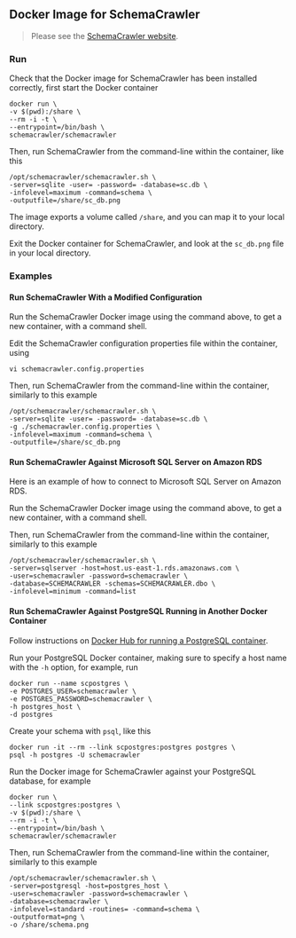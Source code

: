 ## Docker Image for SchemaCrawler

> Please see the [SchemaCrawler website](http://www.schemacrawler.com/).

### Run

Check that the Docker image for SchemaCrawler has been installed correctly, first start
the Docker container
```
docker run \
-v $(pwd):/share \
--rm -i -t \
--entrypoint=/bin/bash \
schemacrawler/schemacrawler
```

Then, run SchemaCrawler from the command-line within the container, like this
```
/opt/schemacrawler/schemacrawler.sh \
-server=sqlite -user= -password= -database=sc.db \
-infolevel=maximum -command=schema \
-outputfile=/share/sc_db.png
```
The image exports a volume called `/share`, and you can map it to your local directory. 

Exit the Docker container for SchemaCrawler, and look at the `sc_db.png` file in your local directory.

### Examples

#### Run SchemaCrawler With a Modified Configuration

Run the SchemaCrawler Docker image using the command above, to get a new container, with a command shell. 

Edit the SchemaCrawler configuration properties file within the container, using
```
vi schemacrawler.config.properties
```

Then, run SchemaCrawler from the command-line within the container, similarly to this example
```
/opt/schemacrawler/schemacrawler.sh \
-server=sqlite -user= -password= -database=sc.db \
-g ./schemacrawler.config.properties \
-infolevel=maximum -command=schema \
-outputfile=/share/sc_db.png
```

#### Run SchemaCrawler Against Microsoft SQL Server on Amazon RDS

Here is an example of how to connect to Microsoft SQL Server on Amazon RDS. 

Run the SchemaCrawler Docker image using the command above, to get a new container, with a command shell. 

Then, run SchemaCrawler from the command-line within the container, similarly to this example
```
/opt/schemacrawler/schemacrawler.sh \
-server=sqlserver -host=host.us-east-1.rds.amazonaws.com \
-user=schemacrawler -password=schemacrawler \
-database=SCHEMACRAWLER -schemas=SCHEMACRAWLER.dbo \
-infolevel=minimum -command=list
```

#### Run SchemaCrawler Against PostgreSQL Running in Another Docker Container

Follow instructions on [Docker Hub for running a PostgreSQL container](https://hub.docker.com/_/postgres/).

Run your PostgreSQL Docker container, making sure to specify a host name with the `-h` option, for example, run
``` 
docker run --name scpostgres \
-e POSTGRES_USER=schemacrawler \
-e POSTGRES_PASSWORD=schemacrawler \
-h postgres_host \
-d postgres
```

Create your schema with `psql`, like this
```
docker run -it --rm --link scpostgres:postgres postgres \
psql -h postgres -U schemacrawler
```

Run the Docker image for SchemaCrawler against your PostgreSQL database, for example
```
docker run \
--link scpostgres:postgres \
-v $(pwd):/share \
--rm -i -t \
--entrypoint=/bin/bash \
schemacrawler/schemacrawler
```

Then, run SchemaCrawler from the command-line within the container, similarly to this example
```
/opt/schemacrawler/schemacrawler.sh \
-server=postgresql -host=postgres_host \
-user=schemacrawler -password=schemacrawler \
-database=schemacrawler \
-infolevel=standard -routines= -command=schema \
-outputformat=png \
-o /share/schema.png
```
